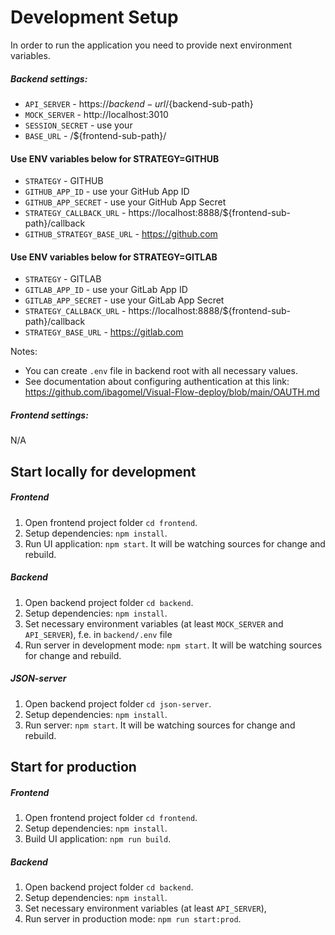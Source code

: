 # Development Setup

In order to run the application you need to provide next environment variables.

##### Backend settings: 

- `API_SERVER` - https://${backend-url}/${backend-sub-path}
- `MOCK_SERVER` - http://localhost:3010
- `SESSION_SECRET` - use your
- `BASE_URL` - /${frontend-sub-path}/
#### Use ENV variables below for STRATEGY=GITHUB
- `STRATEGY` - GITHUB
- `GITHUB_APP_ID` - use your GitHub App ID
- `GITHUB_APP_SECRET` - use your GitHub App Secret
- `STRATEGY_CALLBACK_URL` - https://localhost:8888/${frontend-sub-path}/callback
- `GITHUB_STRATEGY_BASE_URL` - https://github.com
#### Use ENV variables below for STRATEGY=GITLAB
- `STRATEGY` - GITLAB
- `GITLAB_APP_ID` - use your GitLab App ID
- `GITLAB_APP_SECRET` - use your GitLab App Secret
- `STRATEGY_CALLBACK_URL` - https://localhost:8888/${frontend-sub-path}/callback
- `STRATEGY_BASE_URL` - https://gitlab.com


Notes:
- You can create `.env` file in backend root with all necessary values.
- See documentation about configuring authentication at this link: https://github.com/ibagomel/Visual-Flow-deploy/blob/main/OAUTH.md

##### Frontend settings:

N/A

## Start locally for development

##### Frontend

1. Open frontend project folder `cd frontend`.
2. Setup dependencies: `npm install`.
3. Run UI application: `npm start`. It will be watching sources for change and rebuild.

##### Backend

1. Open backend project folder `cd backend`.
2. Setup dependencies: `npm install`.
3. Set necessary environment variables (at least `MOCK_SERVER` and `API_SERVER`),
f.e. in `backend/.env` file
4. Run server in development mode: `npm start`. It will be watching sources for change and rebuild.

##### JSON-server

1. Open backend project folder `cd json-server`.
2. Setup dependencies: `npm install`.
3. Run server: `npm start`. It will be watching sources for change and rebuild.

## Start for production

##### Frontend

1. Open frontend project folder `cd frontend`.
2. Setup dependencies: `npm install`.
3. Build UI application: `npm run build`.


##### Backend

1. Open backend project folder `cd backend`.
2. Setup dependencies: `npm install`.
3. Set necessary environment variables (at least `API_SERVER`),
4. Run server in production mode: `npm run start:prod`.
